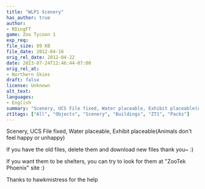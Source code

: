 ```yaml
---
title: "WLP1 Scenery"
has_author: true
author: 
- RDingFT
game: Zoo Tycoon 1
exp_req: 
file_size: 89 KB
file_date: 2012-04-16
orig_rel_date: 2012-04-22
date: 2023-07-24T12:46:44-07:00
orig_rel_at: 
- Northern Skies
draft: false
license: Unknown
alt_text: 
languages:
- English
summary: "Scenery, UCS File fixed, Water placeable, Exhibit placeable(Animals don't feel happy or unhappy)"
zt1tags: ["All", "Objects", "Scenery", "Buildings", "ZT1", "Packs"]
---
```


Scenery, UCS File fixed, Water placeable, Exhibit placeable(Animals don't feel happy or unhappy)

If you have the old files, delete them and download new files thank you~ :)

If you want them to be shelters, you can try to look for them at "ZooTek Phoenix" site :)

Thanks to hawkmistress for the help 